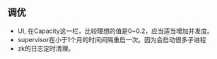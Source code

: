 ## 调优

+ UI, 在Capacity这一栏，比较理想的值是0~0.2，应当适当增加并发度。
+ supervisor在小于1个月的时间间隔重启一次。因为会启动很多子进程
+ zk的日志定时清理。